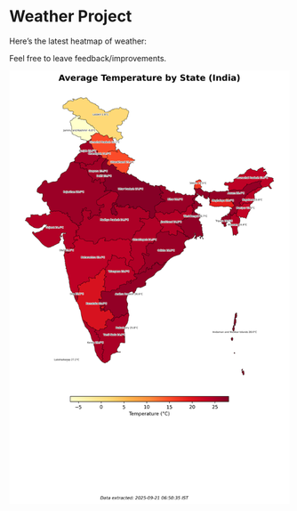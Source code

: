 # Weather Project

Here’s the latest heatmap of weather:

Feel free to leave feedback/improvements.

![India Heatmap](docs/assets/india_heatmap.png?v=CF52E5)
